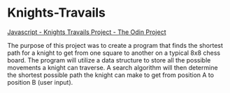 # Knights-Travails

[Javascript - Knights Travails Project - The Odin Project](https://www.theodinproject.com/lessons/javascript-knights-travails)

The purpose of this project was to create a program that finds the shortest path for a knight to get from one square to another on a typical 8x8 chess board. The program will utilize a data structure to store all the possible movements a knight can traverse. A search algorithm will then determine the shortest possible path the knight can make to get from position A to position B (user input).
